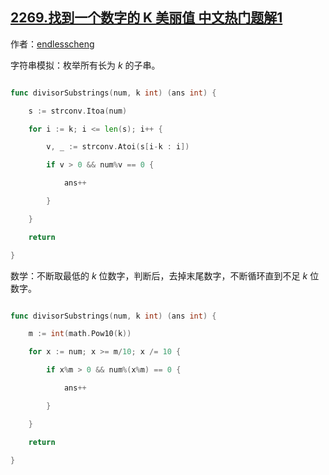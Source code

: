 ## [2269.找到一个数字的 K 美丽值 中文热门题解1](https://leetcode.cn/problems/find-the-k-beauty-of-a-number/solutions/100000/mo-ni-by-endlesscheng-burh)

作者：[endlesscheng](https://leetcode.cn/u/endlesscheng)

字符串模拟：枚举所有长为 $k$ 的子串。

```go
func divisorSubstrings(num, k int) (ans int) {
	s := strconv.Itoa(num)
	for i := k; i <= len(s); i++ {
		v, _ := strconv.Atoi(s[i-k : i])
		if v > 0 && num%v == 0 {
			ans++
		}
	}
	return
}
```

数学：不断取最低的 $k$ 位数字，判断后，去掉末尾数字，不断循环直到不足 $k$ 位数字。

```go
func divisorSubstrings(num, k int) (ans int) {
	m := int(math.Pow10(k))
	for x := num; x >= m/10; x /= 10 {
		if x%m > 0 && num%(x%m) == 0 {
			ans++
		}
	}
	return
}
```